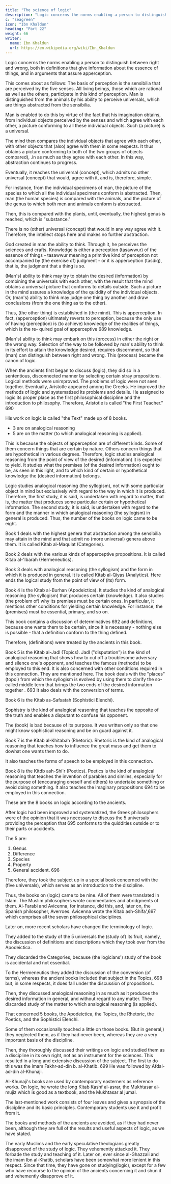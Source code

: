 ```yaml
---
title: "The science of logic"
description: "Logic concerns the norms enabling a person to distinguish between right and wrong, both in definitions that give information about the essence of things, and in arguments that assure apperception"
c: "seagreen"
icon: "Ibn Khaldun"
heading: "Part 22"
weight: 66
writer:
  name: Ibn Khaldun
  url: https://en.wikipedia.org/wiki/Ibn_Khaldun
---
```




Logic concerns the norms enabling a person to distinguish between right and wrong, both in definitions that give information about the essence of things, and in arguments that assure apperception.

This <!-- 687 --> comes about as follows: The basis of perception is the sensibilia that are perceived by the five senses. All living beings, those which are rational as well as the others, participate in this kind of perception. Man is distinguished from the animals by his ability to perceive universals, which are things abstracted from the sensibilia. 

Man is enabled to do this by virtue of the fact that his imagination obtains, from individual objects perceived by the senses and which agree with each other, a picture conforming to all these individual objects. Such (a picture) is a universal. 

The mind then compares the individual objects that agree with each other, with other objects that (also) agree with them in some respects. It thus obtains a picture conforming to both of the two groups of objects compared), .in as much as
they agree with each other. In this way, abstraction continues to progress. 

Eventually, it reaches the universal (concept), which admits no other universal (concept) that would, agree with it, and is, therefore, simple.

For instance, from the individual specimens of man, the picture of the species to which all the individual specimens conform is abstracted. Then, man (the human species) is compared with the animals, and the picture of the genus to which both men and animals conform is abstracted. 

Then, this is compared with the plants, until, eventually, the highest genus is reached, which is "substance." <!-- 688  -->

There is no (other) universal (concept) that would in any way agree with it. Therefore, the intellect stops here and makes no further abstraction.

God created in man the ability to think. Through it, he perceives the sciences and crafts. Knowledge is either a perception (tasawwur) of the essence of things - tasawwur meaning a primitive kind of perception not accompanied by (the exercise of) judgment - or it is apperception (tasdiq), that is, the judgment that a thing is so. 

(Man's) ability to think may try to obtain the desired (information) by combining the universals with each other, with the result that the mind obtains a universal picture that conforms to details outside. Such a picture in the mind assures
a knowledge of the quiddity of the individual objects. Or, (man's) ability to think
may judge one thing by another and draw conclusions (from the one thing as to the
other). 

Thus, (the other thing) is established in (the mind). This is apperception. In fact, (apperception) ultimately reverts to perception, because the only use of having (perception) is (to achieve) knowledge of the realities of things, which is the re-
quired goal of apperceptive 689 knowledge.


(Man's) ability to think may embark on this (process) in either the right or
the wrong way. Selection of the way to be followed by man's ability to think in its
effort to attain the knowledge desired, requires discernment, so that (man) can
distinguish between right and wrong. This (process) became the canon of logic.

When the ancients first began to discuss (logic), they did so in a sententious, disconnected manner by selecting certain stray propositions. Logical methods were
unimproved. The problems of logic were not seen together. Eventually, Aristotle appeared among the Greeks. He improved the methods of logic and systematized its
problems and details. He assigned to logic its proper place as the first philosophical discipline and the introduction to philosophy. Therefore, Aristotle is called "the First Teacher." 690 

His work on logic is called "the Text" made up of 8 books. 
- 3 are on analogical reasoning
- 5 are on the matter (to which analogical reasoning is applied).

This is because the objects of apperception are of different kinds. Some of them concern things that are certain by nature. Others concern things that are hypothetical in various degrees. Therefore, logic studies analogical reasoning from the point of view of the desired (information) it is expected to yield. It studies what the premises (of the desired information) ought to be, as seen in this light, and to which kind of certain or hypothetical knowledge the (desired information) belongs. 

Logic studies analogical reasoning (the syllogism), not with some particular object in mind but exclusively with regard to the way in which it is produced. Therefore, the first study, it is said, is undertaken with regard to matter, that is, the matter that produces some particular certain or hypothetical information. The second study, it is said, is undertaken with regard to the form and the manner in which analogical reasoning (the syllogism) in general is produced. Thus, the number of the books on logic came to be eight.

Book 1 deals with the highest genera that abstraction among the sensibilia may attain in the mind and that admit no (more universal) genera above them. It is called Kitab al-Maqulat (Categories).

Book 2 deals with the various kinds of apperceptive propositions. It is called Kitab al-'Ibarah (Hermeneutics).

Book 3 deals with analogical reasoning (the syllogism) and the form in which it is produced in general. It is called Kitab al-Qiyas (Analytics). Here ends
the logical study from the point of view of (its) form. 

Book 4 is the Kitab al-Burhan (Apodeictica). It studies the kind of analogical reasoning (the syllogism) that produces certain (knowledge). It also
studies (the problem of) why its premises must be certain ones. In particular, it
mentions other conditions for yielding certain knowledge. For instance, the
(premises) must be essential, primary, and so on. 

This book contains a discussion of determinatives 692 and definitions, because one wants them to be certain, since it is necessary - nothing else is possible - that a definition conform to the thing defined.

Therefore, (definitions) were treated by the ancients in this book.

Book 5 is the Kitab al-Jadl (Topics). Jadl ("disputation") is the kind of analogical reasoning that shows how to cut off a troublesome adversary and
silence one's opponent, and teaches the famous (methods) to be employed to this
end. It is also concerned with other conditions required in this connection. They are
mentioned here. The book deals with the "places" (topoi) from which the syllogism
is evolved by using them to clarify the so-called middle term that brings the two
ends of the desired information together . 693 It also deals with the conversion of
terms.

Book 6 is the Kitab as-Safsatah (Sophistici Elenchi). 

Sophistry is the kind of analogical reasoning that teaches the opposite of the truth and enables a disputant to confuse his opponent. 

The (book) is bad because of its purpose. It was written only so that one might know sophistical reasoning and be on guard against it. 

Book 7 is the Kitab al-Khitabah (Rhetoric). Rhetoric is the kind of analogical reasoning that teaches how to influence the great mass and get them to dowhat one wants them to do. 

It also teaches the forms of speech to be employed in this connection.

Book 8 is the Kitdb ash-Shi'r (Poetics). Poetics is the kind of analogical reasoning that teaches the invention of parables and similes, especially
for the purpose of (encouraging oneself and others) to undertake something or avoid doing something. It also teaches the imaginary propositions 694 to be employed in this connection.


These are the 8 books on logic according to the ancients.

After logic had been improved and systematized, the Greek philosophers were of the opinion that it was necessary to discuss the 5 universals providing the perception that 695 conforms to the quiddities outside or to their parts or accidents. 

The 5 are:

1. Genus
2. Difference
3. Species
4. Property
5. General accident. 696 

Therefore, they took the subject up in a special book concerned with the (five universals), which serves as an introduction to the discipline. 

Thus, the books on (logic) came to be nine. All of them were translated in Islam. The Muslim philosophers wrote commentaries and abridgments of them. Al-Farabi and Avicenna, for instance, did this, and, later on, the Spanish philosopher, Averroes. Avicenna wrote the Kitab ash-Shifa',697 which comprises all the seven philosophical disciplines.

Later on, more recent scholars have changed the terminology of logic. 

They added to the study of the 5 universals the (study of) its fruit, namely, the discussion of definitions and descriptions which they took over from the Apodeictica.

They discarded the Categories, because (the logicians') study of the book is accidental and not essential. 

To the Hermeneutics they added the discussion of the conversion (of terms), whereas the ancient books included that subject in the Topics, 698 but, in some respects, it does fall under the discussion of propositions.

Then, they discussed analogical reasoning in as much as it produces the desired information in general, and without regard to any matter. They discarded study of the matter to which analogical reasoning (is applied). 

That concerned 5 books, the Apodeictica, the Topics, the Rhetoric, the Poetics, and the Sophistici Elenchi. 

Some of them occasionally touched a little on those books. (But in general,) they neglected them, as if they had never been, whereas they are a very important basis of the discipline.

Then, they thoroughly discussed their writings on logic and studied them as a discipline in its own right, not as an instrument for the sciences. This resulted in a long and extensive discussion of the subject. The first to do this was the imam Fakhr-ad-din b. al-Khatib. 699 He was followed by Afdal-ad-din al-Khunaji. <!-- 700  -->

Al-Khunaji's books are used by contemporary easterners as reference works. On logic, he wrote the long Kitab Kashf al-asrar, the Mukhtasar al-mujiz which is good as a textbook, and the Mukhtasar al jumal. <!-- 701  -->

The last-mentioned work consists of four leaves and gives a synopsis of the discipline and its basic principles. Contemporary students use it and profit from it.

The books and methods of the ancients are avoided, as if they had never been, although they are full of the results and useful aspects of logic, as we have stated.

The early Muslims and the early speculative theologians greatly disapproved of the study of logic. They vehemently attacked it. They forbade the study and teaching of it. Later on, ever since al-Ghazzali and the imam Ibn al-Khatib, scholars have been somewhat more lenient in this respect. Since that time, they have gone on studying(logic), except for a few who have recourse to the opinion of the ancients concerning it and shun it and vehemently disapprove of it.

<!-- Let us explain on what the acceptance or rejection of (logic) depends, so that
it will be known what scholars have in mind with their different opinions. This
comes about as follows= -->

